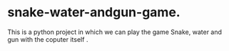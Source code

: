 # snake-water-andgun-game.
This is a python project in which we can play the game Snake, water and gun with the coputer itself . 

